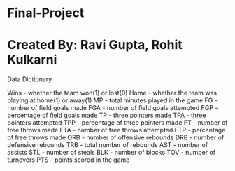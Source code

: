 # Final-Project
# Created By: Ravi Gupta, Rohit Kulkarni

Data Dictionary
	
Wins - whether the team won(1) or lost(0)
Home - whether the team was playing at home(1) or away(1)
MP - total minutes played in the game
FG - number of field goals made
FGA - number of field goals attempted
FGP - percentage of field goals made
TP - three pointers made
TPA - three pointers attempted
TPP - percentage of three pointers made
FT - number of free throws made
FTA - number of free throws attempted
FTP - percentage of free throws made
ORB - number of offensive rebounds
DRB - number of defensive rebounds
TRB - total number of rebounds
AST - number of assists
STL - number of steals
BLK - number of blocks
TOV - number of turnovers
PTS - points scored in the game


